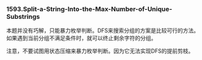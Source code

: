 ### 1593.Split-a-String-Into-the-Max-Number-of-Unique-Substrings

本题并没有巧解，只能暴力枚举判断。DFS来搜索分组的方案是比较可行的方法。如果遇到当前分组不满足条件时，就可以终止剩余字符的分组。

注意，不要试图用状态压缩来暴力枚举判断。因为它无法实现DFS的提前剪枝。

